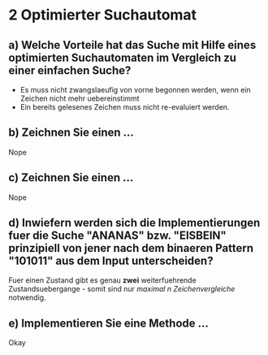 # 2 Optimierter Suchautomat

## a) Welche Vorteile hat das Suche mit Hilfe eines optimierten Suchautomaten im Vergleich zu einer einfachen Suche?

* Es muss nicht zwangslaeufig von vorne begonnen werden, wenn ein Zeichen nicht mehr uebereinstimmt
* Ein bereits gelesenes Zeichen muss nicht re-evaluiert werden.

## b) Zeichnen Sie einen ...

Nope

## c) Zeichnen Sie einen ...

Nope

## d) Inwiefern werden sich die Implementierungen fuer die Suche "ANANAS" bzw. "EISBEIN" prinzipiell von jener nach dem binaeren Pattern "101011" aus dem Input unterscheiden?

Fuer einen Zustand gibt es genau **zwei** weiterfuehrende Zustandsuebergange - somit sind nur *maximal n Zeichenvergleiche* notwendig.

## e) Implementieren Sie eine Methode ...

Okay
